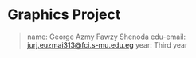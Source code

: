 # Graphics Project 

> name: George Azmy Fawzy Shenoda
> edu-email: jurj.euzmai313@fci.s-mu.edu.eg
> year: Third year

